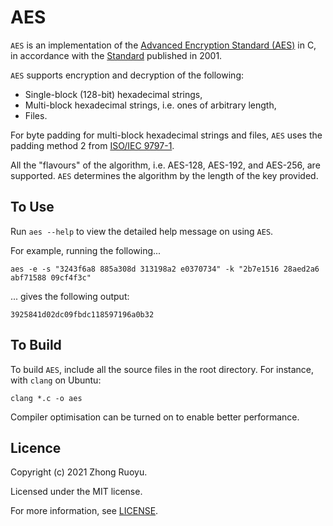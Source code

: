 # AES

`AES` is an implementation of the [Advanced Encryption Standard (AES)](https://en.wikipedia.org/wiki/Advanced_Encryption_Standard) in C, in accordance with the [Standard](https://nvlpubs.nist.gov/nistpubs/FIPS/NIST.FIPS.197.pdf) published in 2001.

`AES` supports encryption and decryption of the following:

- Single-block (128-bit) hexadecimal strings,
- Multi-block hexadecimal strings, i.e. ones of arbitrary length,
- Files.

For byte padding for multi-block hexadecimal strings and files, `AES` uses the padding method 2 from [ISO/IEC 9797-1](https://en.wikipedia.org/wiki/ISO/IEC_9797-1).

All the "flavours" of the algorithm, i.e. AES-128, AES-192, and AES-256, are supported. `AES` determines the algorithm by the length of the key provided.

## To Use

Run `aes --help` to view the detailed help message on using `AES`.

For example, running the following...

```
aes -e -s "3243f6a8 885a308d 313198a2 e0370734" -k "2b7e1516 28aed2a6 abf71588 09cf4f3c"
```

... gives the following output:

```
3925841d02dc09fbdc118597196a0b32
```

## To Build

To build `AES`, include all the source files in the root directory. For instance, with `clang` on Ubuntu:

```
clang *.c -o aes
``` 

Compiler optimisation can be turned on to enable better performance.

## Licence

Copyright (c) 2021 Zhong Ruoyu.

Licensed under the MIT license.

For more information, see [LICENSE](/LICENSE).
